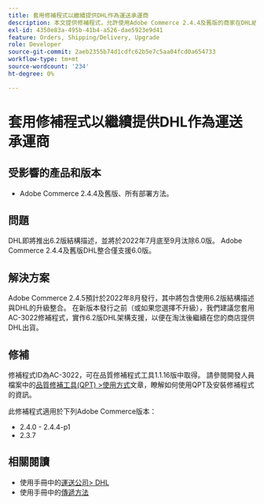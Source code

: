 ```yaml
---
title: 套用修補程式以繼續提供DHL作為運送承運商
description: 本文提供修補程式，允許使用Adobe Commerce 2.4.4及舊版的商家在DHL結構描述6.0於2022年7月底至9月汰除後繼續提供DHL運送。
exl-id: 4350e83a-495b-41b4-a526-dae5923e9d41
feature: Orders, Shipping/Delivery, Upgrade
role: Developer
source-git-commit: 2aeb2355b74d1cdfc62b5e7c5aa04fcd0a654733
workflow-type: tm+mt
source-wordcount: '234'
ht-degree: 0%

---
```


# 套用修補程式以繼續提供DHL作為運送承運商


## 受影響的產品和版本

* Adobe Commerce 2.4.4及舊版、所有部署方法。

## 問題

DHL即將推出6.2版結構描述，並將於2022年7月底至9月汰除6.0版。 Adobe Commerce 2.4.4及舊版DHL整合僅支援6.0版。

## 解決方案

Adobe Commerce 2.4.5預計於2022年8月發行，其中將包含使用6.2版結構描述與DHL的升級整合。 在新版本發行之前（或如果您選擇不升級），我們建議您套用AC-3022修補程式，實作6.2版DHL架構支援，以便在淘汰後繼續在您的商店提供DHL出貨。

## 修補

修補程式ID為AC-3022，可在品質修補程式工具1.1.16版中取得。
請參閱開發人員檔案中的[品質修補工具(QPT) >使用方式](https://experienceleague.adobe.com/en/docs/commerce-operations/tools/quality-patches-tool/usage)文章，瞭解如何使用QPT及安裝修補程式的資訊。

此修補程式適用於下列Adobe Commerce版本：

* 2.4.0 - 2.4.4-p1
* 2.3.7

## 相關閱讀

* 使用手冊中的[運送公司> DHL](https://experienceleague.adobe.com/en/docs/commerce-admin/stores-sales/delivery/shipping-carriers/dhl)
* 使用手冊中的[傳遞方法](https://experienceleague.adobe.com/en/docs/commerce-admin/config/sales/delivery-methods)
